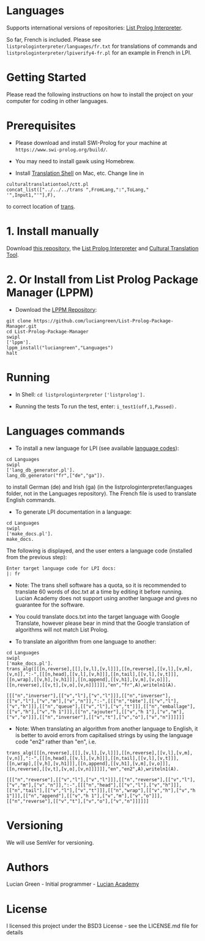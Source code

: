 # Languages

Supports international versions of repositories: <a href="https://github.com/luciangreen/listprologinterpreter">List Prolog Interpreter</a>.

So far, French is included.  Please see `listprologinterpreter/languages/fr.txt` for translations of commands and `listprologinterpreter/lpiverify4-fr.pl` for an example in French in LPI.

# Getting Started

Please read the following instructions on how to install the project on your computer for coding in other languages.

# Prerequisites

* Please download and install SWI-Prolog for your machine at `https://www.swi-prolog.org/build/`.

* You may need to install gawk using Homebrew.

* Install <a href="https://github.com/soimort/translate-shell">Translation Shell</a> on Mac, etc.
Change line in
```
culturaltranslationtool/ctt.pl
concat_list(["../../../trans ",FromLang,":",ToLang," '",Input1,"'"],F),
```
to correct location of <a href="https://github.com/soimort/translate-shell">trans</a>.

# 1. Install manually

Download <a href="http://github.com/luciangreen/Languages/">this repository</a>, the <a href="https://github.com/luciangreen/listprologinterpreter">List Prolog Interpreter</a> and <a href="https://github.com/luciangreen/culturaltranslationtool">Cultural Translation Tool</a>.

# 2. Or Install from List Prolog Package Manager (LPPM)

* Download the <a href="https://github.com/luciangreen/List-Prolog-Package-Manager">LPPM Repository</a>:

```
git clone https://github.com/luciangreen/List-Prolog-Package-Manager.git
cd List-Prolog-Package-Manager
swipl
['lppm'].
lppm_install("luciangreen","Languages")
halt
```

# Running

* In Shell:
`cd listprologinterpreter`
`['listprolog'].`    

* Running the tests
To run the test, enter:
`i_test1(off,1,Passed).`

# Languages commands

* To install a new language for LPI (see available <a href="https://github.com/soimort/translate-shell">language codes</a>):
```
cd Languages
swipl
['lang_db_generator.pl'].
lang_db_generator("fr",["de","ga"]).
```
to install German (de) and Irish (ga) (in the listprologinterpreter/languages folder, not in the Languages repository).  The French file is used to translate English commands.

* To generate LPI documentation in a language:
```
cd Languages
swipl
['make_docs.pl'].
make_docs.
```

The following is displayed, and the user enters a language code (installed from the previous step):
```
Enter target language code for LPI docs:
|: fr
```

* Note: The trans shell software has a quota, so it is recommended to translate 60 words of doc.txt at a time by editing it before running.  Lucian Academy does not support using another language and gives no guarantee for the software.

* You could translate docs.txt into the target language with Google Translate, however please bear in mind that the Google translation of algorithms will not match List Prolog.

* To translate an algorithm from one language to another:

```
cd Languages
swipl
['make_docs.pl'].
trans_alg([[[n,reverse],[[],[v,l],[v,l]]],[[n,reverse],[[v,l],[v,m],[v,n]],":-",[[[n,head],[[v,l],[v,h]]],[[n,tail],[[v,l],[v,t]]],[[n,wrap],[[v,h],[v,h1]]],[[n,append],[[v,h1],[v,m],[v,o]]],[[n,reverse],[[v,t],[v,o],[v,n]]]]]],"en","fr",A),writeln1(A).

[[["n","inverser"],[["v","l"],["v","l"]]],[["n","inverser"],[["v","l"],["v","m"],["v","n"]],":-",[[["n","tête"],[["v","l"],["v","h"]]],[["n","queue"],[["v","l"],["v","t"]]],[["n","emballage"],[["v","h"],["v","h 1"]]],[["n","ajouter"],[["v","h 1"],["v","m"],["v","o"]]],[["n","inverser"],[["v","t"],["v","o"],["v","n"]]]]]]
```

* Note: When translating an algorithm from another language to English, it is better to avoid errors from capitalised strings by using the language code "en2" rather than "en", i.e.

```
trans_alg([[[n,reverse],[[],[v,l],[v,l]]],[[n,reverse],[[v,l],[v,m],[v,n]],":-",[[[n,head],[[v,l],[v,h]]],[[n,tail],[[v,l],[v,t]]],[[n,wrap],[[v,h],[v,h1]]],[[n,append],[[v,h1],[v,m],[v,o]]],[[n,reverse],[[v,t],[v,o],[v,n]]]]]],"en","en2",A),writeln1(A).

[[["n","reverse"],[["v","l"],["v","l"]]],[["n","reverse"],[["v","l"],["v","m"],["v","n"]],":-",[[["n","head"],[["v","l"],["v","h"]]],[["n","tail"],[["v","l"],["v","t"]]],[["n","wrap"],[["v","h"],["v","h 1"]]],[["n","append"],[["v","h 1"],["v","m"],["v","o"]]],[["n","reverse"],[["v","t"],["v","o"],["v","n"]]]]]]
```

# Versioning

We will use SemVer for versioning.

# Authors

Lucian Green - Initial programmer - <a href="https://www.lucianacademy.com/">Lucian Academy</a>

# License

I licensed this project under the BSD3 License - see the LICENSE.md file for details
